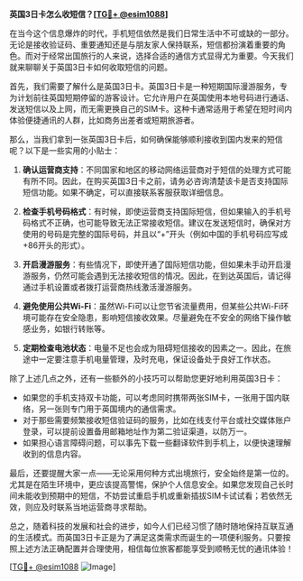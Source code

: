 **英国3日卡怎么收短信？[[TG💪+ @esim1088](https://t.me/s/esim1088)]**

在当今这个信息爆炸的时代，手机短信依然是我们日常生活中不可或缺的一部分。无论是接收验证码、重要通知还是与朋友家人保持联系，短信都扮演着重要的角色。而对于经常出国旅行的人来说，选择合适的通信方式显得尤为重要。今天我们就来聊聊关于英国3日卡如何收取短信的问题。

首先，我们需要了解什么是英国3日卡。英国3日卡是一种短期国际漫游服务，专为计划前往英国短期停留的游客设计。它允许用户在英国使用本地号码进行通话、发送短信以及上网，而无需更换自己的SIM卡。这种卡通常适用于希望在短时间内体验便捷通讯的人群，比如商务出差者或短期旅游者。

那么，当我们拿到一张英国3日卡后，如何确保能够顺利接收到国内发来的短信呢？以下是一些实用的小贴士：

1. **确认运营商支持**：不同国家和地区的移动网络运营商对于短信的处理方式可能有所不同。因此，在购买英国3日卡之前，请务必咨询清楚该卡是否支持国际短信功能。如果不确定，可以直接联系客服获取详细信息。

2. **检查手机号码格式**：有时候，即使运营商支持国际短信，但如果输入的手机号码格式不正确，也可能导致无法正常接收短信。建议在发送短信时，确保对方使用的号码是完整的国际号码，并且以“+”开头（例如中国的手机号码应写成+86开头的形式）。

3. **开启漫游服务**：有些情况下，即使开通了国际短信功能，但如果未手动开启漫游服务，仍然可能会遇到无法接收短信的情况。因此，在到达英国后，请记得通过手机设置或者拨打运营商热线激活漫游服务。

4. **避免使用公共Wi-Fi**：虽然Wi-Fi可以让您节省流量费用，但某些公共Wi-Fi环境可能存在安全隐患，影响短信接收效果。尽量避免在不安全的网络下操作敏感业务，如银行转账等。

5. **定期检查电池状态**：电量不足也会成为阻碍短信接收的因素之一。因此，在旅途中一定要注意手机电量管理，及时充电，保证设备处于良好工作状态。

除了上述几点之外，还有一些额外的小技巧可以帮助您更好地利用英国3日卡：

- 如果您的手机支持双卡功能，可以考虑同时携带两张SIM卡，一张用于国内联络，另一张则专门用于英国境内的通信需求。
- 对于那些需要频繁接收短信验证码的服务，比如在线支付平台或社交媒体账户登录，可以提前设置备用邮箱地址作为第二验证渠道，以防万一。
- 如果担心语言障碍问题，可以事先下载一些翻译软件到手机上，以便快速理解收到的信息内容。

最后，还要提醒大家一点——无论采用何种方式出境旅行，安全始终是第一位的。尤其是在陌生环境中，更应该提高警惕，保护个人信息安全。如果您发现自己长时间未能收到预期中的短信，不妨尝试重启手机或重新插拔SIM卡试试看；若依然无效，则应及时联系当地运营商寻求帮助。

总之，随着科技的发展和社会的进步，如今人们已经习惯了随时随地保持互联互通的生活模式。而英国3日卡正是为了满足这类需求而诞生的一项便利服务。只要按照上述方法正确配置并合理使用，相信每位旅客都能享受到顺畅无忧的通讯体验！

[[TG💪+ @esim1088](https://t.me/s/esim1088) ![Image](https://i.postimg.cc/4NQfJmqS/Snipaste-2025-05-13-00-14-12.png)]